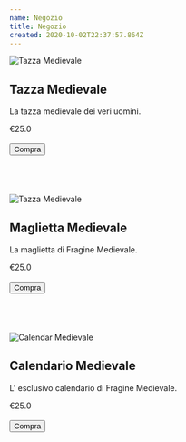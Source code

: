 ```yaml
---
name: Negozio
title: Negozio
created: 2020-10-02T22:37:57.864Z
---
```


<div className="intro">
<div className="">
<div className="box">
<img
src="../media/medieval-shield-mug.jpg"
alt='Tazza Medievale'
className="product__image"
/>
<div className="">
<h2 className="product__name">Tazza Medievale</h2>
<p className=" product__description">La tazza medievale dei veri uomini.</p>
<div className="bottom__products">
<div className="price"> €25.0</div>
<br />
<div id="shiny-shadow">
<button
className="snipcart-add-item"
data-item-id="nextjs_mug"
data-item-name="Tazza Medievale"
data-item-price="25.0"
data-item-image="../media/medieval-shield-mug.jpg"
>
<span>Compra</span>
</button>
</div>
</div>
</div>
<br />
<br /> <br />
<br />
</div>
</div>
<div className="">

<div className="box">
<img
src="../media/happy-tshirt.jpg"
alt='Tazza Medievale'
className="product__image"
/>
<div className="">
<h2 className="product__name">Maglietta Medievale</h2>
<p className=" product__description">La maglietta di Fragine Medievale.</p>
<div className="bottom__products">
<div className="price">€25.0</div>
<br />
<div id="shiny-shadow">
<button
className="snipcart-add-item"
data-item-id="nextjs_shirt"
data-item-name="Maglietta Medievale"
data-item-price="25.0"
data-item-image="../media/happy-tshirt.jpg"
data-item-custom1-name="Scegli Taglia"
data-item-custom1-options="S|M|L|XL"
>
<span>Compra</span>
</button>
</div>
</div>
</div>
<br />
<br /> <br />
<br />
</div>
</div>
<div className="">
<div className="box">
<img
src="../media/calendarmedieval.jpg"
alt='Calendar Medievale'
className="product__image"
/>
<div className="">
<h2 className="product__name">Calendario Medievale</h2>
<p className=" product__description">L' esclusivo calendario di Fragine Medievale.</p>
<div className="bottom__products">
<div className="price">€25.0</div>
<br />
<div id="shiny-shadow">
<button
className="snipcart-add-item"
data-item-id="nextjs_calendar"
data-item-name="Calendario Medievale"
data-item-price="36.0"
data-item-image="../media/calendarmedieval.jpg"
>
<span>Compra</span>
</button>
</div>
</div>
</div>
<br />
<br /> <br />
<br />
</div>
</div>
</div>
